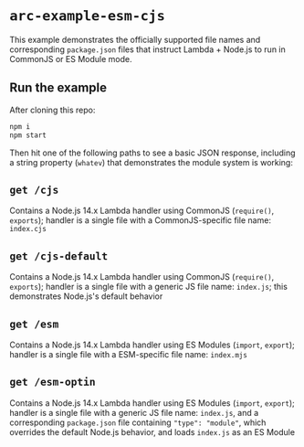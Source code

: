 # `arc-example-esm-cjs`

This example demonstrates the officially supported file names and corresponding `package.json` files that instruct Lambda + Node.js to run in CommonJS or ES Module mode.


## Run the example

After cloning this repo:

```sh
npm i
npm start
```

Then hit one of the following paths to see a basic JSON response, including a string property (`whatev`) that demonstrates the module system is working:


## `get /cjs`

Contains a Node.js 14.x Lambda handler using CommonJS (`require()`, `exports`); handler is a single file with a CommonJS-specific file name: `index.cjs`


## `get /cjs-default`

Contains a Node.js 14.x Lambda handler using CommonJS (`require()`, `exports`); handler is a single file with a generic JS file name: `index.js`; this demonstrates Node.js's default behavior


## `get /esm`

Contains a Node.js 14.x Lambda handler using ES Modules (`import`, `export`); handler is a single file with a ESM-specific file name: `index.mjs`


## `get /esm-optin`

Contains a Node.js 14.x Lambda handler using ES Modules (`import`, `export`); handler is a single file with a generic JS file name: `index.js`, and a corresponding `package.json` file containing `"type": "module"`, which overrides the default Node.js behavior, and loads `index.js` as an ES Module

